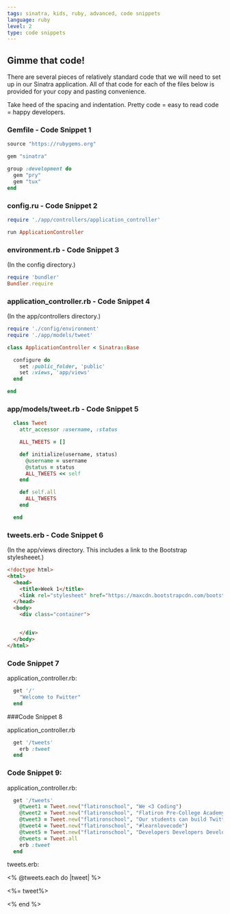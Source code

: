 ```yaml
---
tags: sinatra, kids, ruby, advanced, code snippets
language: ruby
level: 2
type: code snippets
---
```


## Gimme that code!

There are several pieces of relatively standard code that we will need to set up in our Sinatra application. All of that code for each of the files below is provided for your copy and pasting convenience. 

Take heed of the spacing and indentation. Pretty code = easy to read code = happy developers.

### Gemfile - Code Snippet 1 

```ruby
source "https://rubygems.org"

gem "sinatra"

group :development do
  gem "pry"
  gem "tux"
end
```

### config.ru - Code Snippet 2

```ruby
require './app/controllers/application_controller'

run ApplicationController
```

### environment.rb - Code Snippet 3
(In the config directory.)

```ruby
require 'bundler'
Bundler.require
```

### application_controller.rb - Code Snippet 4
(In the app/controllers directory.)

```ruby
require './config/environment'
require './app/models/tweet'

class ApplicationController < Sinatra::Base

  configure do
    set :public_folder, 'public'
    set :views, 'app/views'
  end

end
```

### app/models/tweet.rb - Code Snippet 5
```ruby
  class Tweet
    attr_accessor :username, :status

    ALL_TWEETS = []

    def initialize(username, status)
      @username = username
      @status = status
      ALL_TWEETS << self
    end

    def self.all
      ALL_TWEETS
    end

  end
```

### tweets.erb - Code Snippet 6
(In the app/views directory. This includes a link to the Bootstrap stylesheeet.)

```html
<!doctype html>
<html>
  <head>
    <title>Week 1</title>
    <link rel="stylesheet" href="https://maxcdn.bootstrapcdn.com/bootstrap/3.2.0/css/bootstrap.min.css">
  </head>
  <body> 
    <div class="container">


    </div>
  </body>
</html>
```

### Code Snippet 7

application_controller.rb:

```ruby
  get '/'
    "Welcome to Fwitter"
  end
```


###Code Snippet 8

application_controller.rb

```ruby
  get '/tweets'
    erb :tweet
  end
```

### Code Snippet 9:

application_controller.rb:
```ruby
  get '/tweets'
    @tweet1 = Tweet.new("flatironschool", "We <3 Coding")
    @tweet2 = Tweet.new("flatironschool", "Flatiron Pre-College Academy is amazing!")
    @tweet3 = Tweet.new("flatironschool", "Our students can build Twitter, can yours?")
    @tweet4 = Tweet.new("flatironschool", "#learnlovecode")
    @tweet5 = Tweet.new("flatironschool", "Developers Developers Developers!"
    @tweets = Tweet.all
    erb :tweet
  end
```

tweets.erb:

<!doctype html>
<html>
  <head>
    <title>Week 1</title>
    <link rel="stylesheet" href="https://maxcdn.bootstrapcdn.com/bootstrap/3.2.0/css/bootstrap.min.css">
  </head>
  <body> 
    <div class="container">
      <% @tweets.each do |tweet| %>
        <p><%= tweet%></p>
      <% end %>
    </div>
  </body>
</html>
